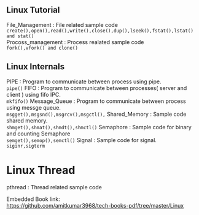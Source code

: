 ## Linux Tutorial
File_Management : File related sample code  
`create(),open(),read(),write(),close(),dup(),lseek(),fstat(),lstat() and stat()`  
Procoss_management : Process realated sample code  
`fork(),vfork() and clone()`  

## Linux Internals

PIPE          : Program to communicate between process using pipe.  
`pipe()`
FIFO          : Program to communicate between processes( server and client ) using fifo IPC.  
`mkfifo()`
Message_Queue : Program to communicate between process using messge queue.  
`msgget(),msgsnd(),msgrcv(),msgctl(),`
Shared_Memory : Sample code shared memory.  
`shmget(),shmat(),shmdt(),shmctl()`
Semaphore     : Sample code for binary and counting Semaphore  
`semget(),semop(),semctl()`
Signal        : Sample code for signal.  
`siginr,sigterm`

# Linux Thread

pthread : Thread related sample code  

Embedded Book link:  
https://github.com/amitkumar3968/tech-books-pdf/tree/master/Linux  


